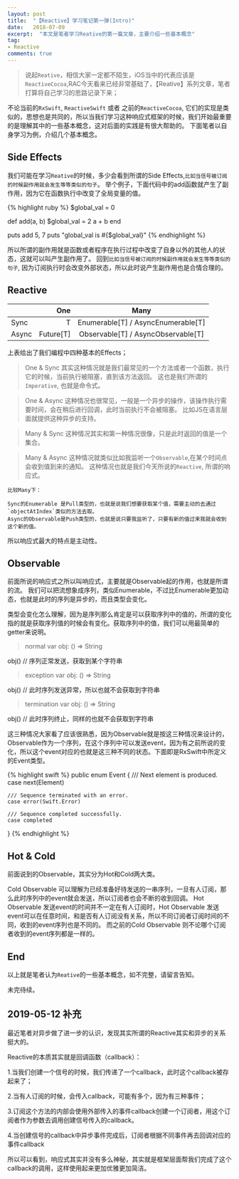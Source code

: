 ```yaml
---
layout: post
title:  "【Reactive】学习笔记第一弹(Intro)"
date:   2018-07-09
excerpt:  "本文是笔者学习Reative的第一篇文章，主要介绍一些基本概念"
tag:
- Reactive
comments: true
---
```



> 说起`Reative`，相信大家一定都不陌生，iOS当中的代表应该是 `ReactiveCocoa`,RAC今天看来已经非常基础了，【Reative】系列文章，笔者打算将自己学习的思路记录下来；


不论当前的`RxSwift`, `ReactiveSwift` 或者 之前的`ReactiveCocoa`, 它们的实现是类似的，思想也是共同的，所以当我们学习这种响应式框架的时候，我们开始最重要的是理解其中的一些基本概念，这对后面的实践是有很大帮助的。 下面笔者以自身学习为例，介绍几个基本概念。


## Side Effects

我们可能在学习`Reative`的时候，多少会看到所谓的Side Effects,`比如当信号被订阅的时候副作用就会发生等等类似的句子`。
举个例子，下面代码中的add函数就产生了副作用，因为它在函数执行中改变了全局变量的值。

{% highlight ruby %}
$global_val = 0

def add(a, b)
  $global_val = 2
  a + b 
end

puts add 5, 7
puts "global_val is #{$global_val}"
{% endhighlight %}

所以所谓的副作用就是函数或者程序在执行过程中改变了自身以外的其他人的状态，这就可以叫产生副作用了。
回到`比如当信号被订阅的时候副作用就会发生等等类似的句子`, 因为订阅执行时会改变外部状态，所以此时说产生副作用也是合情合理的。


## Reactive

|			| One 		| Many									|
| :------	| ------: 	| :------: 								|
| Sync		| T 		| Enumerable[T] / AsyncEnumerable[T]	|
| Async 	| Future[T] | Observable[T]	/ AsyncObservable[T]	|

上表给出了我们编程中四种基本的Effects；


> One & Sync
其实这种情况就是我们最常见的一个方法或者一个函数，执行它的时候，当前执行被阻塞，直到该方法返回。
这也是我们所谓的`Imperative`, 也就是命令式。

> One & Async
这种情况也很常见，一般是一个异步的操作，该操作执行需要时间，会在稍后进行回调，此时当前执行不会被阻塞。
比如JS在语言层面就提供这种异步的支持。

> Many & Sync
这种情况其实和第一种情况很像，只是此时返回的值是一个集合。

> Many & Async
这种情况就类似比如我监听一个`Observable`,在某个时间点会收到值到来的通知。
这种情况也就是我们今天所说的`Reactive`, 所谓的响应式。

```
比较Many下：

Sync的Enumerable 是Pull类型的，也就是说我们想要获取某个值，需要主动的去通过`objectAtIndex`类似的方法去取。
Async的Observable是Push类型的，也就是说只要我监听了，只要有新的值过来我就会收到这个新的值。
```

所以响应式最大的特点是主动性。


## Observable

前面所说的响应式之所以叫响应式，主要就是Observable起的作用，也就是所谓的流。
我们可以把流想象成序列，类似Enumerable，不过比Enumerable更加动态，也就是此时的序列是异步的，而且类型会变化。

类型会变化怎么理解，因为是序列那么肯定是可以获取序列中的值的，所谓的变化指的就是获取序列值的时候会有变化。获取序列中的值，我们可以用最简单的getter来说明。


> normal
var obj: () => String

obj() // 序列正常发送，获取到某个字符串

> exception
var obj: () => String

obj() // 此时序列发送异常，所以也就不会获取到字符串

> termination
var obj: () => String

obj() // 此时序列终止，同样的也就不会获取到字符串

这三种情况大家看了应该很熟悉，因为Observable就是按这三种情况来设计的，Observable作为一个序列，在这个序列中可以发送event，因为有之前所说的变化，所以这个event对应的也就是这三种不同的状态。下面即是RxSwift中所定义的Event类型。

{% highlight swift %}
public enum Event<Element> {
    /// Next element is produced.
    case next(Element)

    /// Sequence terminated with an error.
    case error(Swift.Error)

    /// Sequence completed successfully.
    case completed
}
{% endhighlight %}

## Hot & Cold

前面说到的Observable，其实分为Hot和Cold两大类。

Cold Observable 可以理解为已经准备好待发送的一串序列，一旦有人订阅，那么此时序列中的event就会发送，所以订阅者也会不断的收到回调。
Hot Observable 发送event的时间并不一定在有人订阅时，Hot Observable 发送event可以在任意时间，和是否有人订阅没有关系，所以不同订阅者订阅时间的不同，收到的event序列也是不同的。 而之前的Cold Observable 则不论哪个订阅者收到的event序列都是一样的。


## End

以上就是笔者认为`Reative`的一些基本概念，如不完整，请留言告知。

未完待续。

## 2019-05-12 补充

最近笔者对异步做了进一步的认识，发现其实所谓的Reactive其实和异步的关系挺大的。

Reactive的本质其实就是回调函数（callback）：

1.当我们创建一个信号的时候，我们传递了一个callback，此时这个callback被存起来了；

2.当有人订阅的时候，会传入callback，可能有多个，因为有三种事件；

3.订阅这个方法的内部会使用外部传入的事件callback创建一个订阅者，用这个订阅者作为参数去调用创建信号传入的callback。

4.当创建信号的callback中异步事件完成后，订阅者根据不同事件再去回调对应的事件callback

所以可以看到，响应式其实并没有多么神秘，其实就是框架层面帮我们完成了这个callback的调用，这样使用起来更加优雅更加简洁。
